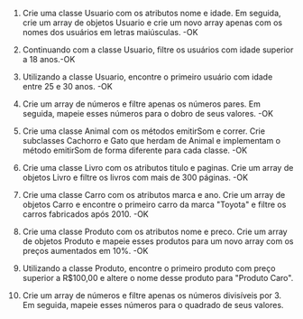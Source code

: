 1. Crie uma classe Usuario com os atributos nome e idade. Em seguida, crie um array de objetos Usuario e crie um novo array apenas com os nomes dos usuários em letras maiúsculas. -OK

2. Continuando com a classe Usuario, filtre os usuários com idade superior a 18 anos.-OK

3. Utilizando a classe Usuario, encontre o primeiro usuário com idade entre 25 e 30 anos. -OK

4. Crie um array de números e filtre apenas os números pares. Em seguida, mapeie esses números para o dobro de seus valores. -OK

5. Crie uma classe Animal com os métodos emitirSom e correr. Crie subclasses Cachorro e Gato que herdam de Animal e implementam o método emitirSom de forma diferente para cada classe. -OK

6. Crie uma classe Livro com os atributos titulo e paginas. Crie um array de objetos Livro e filtre os livros com mais de 300 páginas. -OK

7. Crie uma classe Carro com os atributos marca e ano. Crie um array de objetos Carro e encontre o primeiro carro da marca "Toyota" e filtre os carros fabricados após 2010. -OK

8. Crie uma classe Produto com os atributos nome e preco. Crie um array de objetos Produto e mapeie esses produtos para um novo array com os preços aumentados em 10%. -OK

9. Utilizando a classe Produto, encontre o primeiro produto com preço superior a R$100,00 e altere o nome desse produto para "Produto Caro".

10. Crie um array de números e filtre apenas os números divisíveis por 3. Em seguida, mapeie esses números para o quadrado de seus valores.
